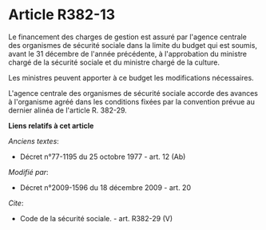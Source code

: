 # Article R382-13

Le financement des charges de gestion est assuré par l'agence centrale des organismes de sécurité sociale dans la limite du
budget qui est soumis, avant le 31 décembre de l'année précédente, à l'approbation du ministre chargé de la sécurité sociale
et du ministre chargé de la culture. 

Les ministres peuvent apporter à ce budget les modifications nécessaires. 

L'agence centrale des organismes de sécurité sociale accorde des avances à l'organisme agréé dans les conditions fixées par
la convention prévue au dernier alinéa de l'article R. 382-29.

**Liens relatifs à cet article**

_Anciens textes_:

  - Décret n°77-1195 du 25 octobre 1977 - art. 12 (Ab)

_Modifié par_:

  - Décret n°2009-1596 du 18 décembre 2009 - art. 20

_Cite_:

  - Code de la sécurité sociale. - art. R382-29 (V)
